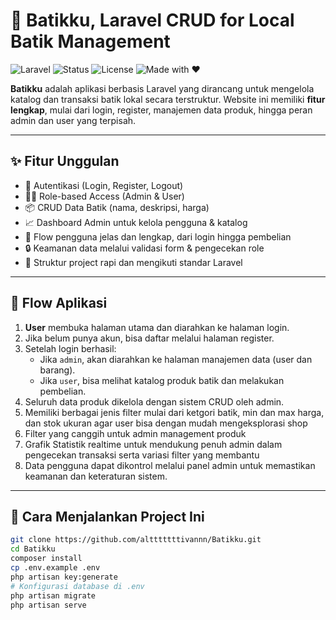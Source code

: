 # 🧵 Batikku, Laravel CRUD for Local Batik Management

![Laravel](https://img.shields.io/badge/Laravel-10.x-red?logo=laravel)
![Status](https://img.shields.io/badge/status-active-brightgreen)
![License](https://img.shields.io/badge/license-MIT-blue)
![Made with ❤️](https://img.shields.io/badge/Made%20with-%E2%9D%A4-red)

**Batikku** adalah aplikasi berbasis Laravel yang dirancang untuk mengelola katalog dan transaksi batik lokal secara terstruktur. Website ini memiliki **fitur lengkap**, mulai dari login, register, manajemen data produk, hingga peran admin dan user yang terpisah.

---

## ✨ Fitur Unggulan

- 🔐 Autentikasi (Login, Register, Logout)
- 🧑‍💼 Role-based Access (Admin & User)
- 📦 CRUD Data Batik (nama, deskripsi, harga)
- 📈 Dashboard Admin untuk kelola pengguna & katalog
- 🧭 Flow pengguna jelas dan lengkap, dari login hingga pembelian
- 🔒 Keamanan data melalui validasi form & pengecekan role
- 📁 Struktur project rapi dan mengikuti standar Laravel

---

## 🧭 Flow Aplikasi

1. **User** membuka halaman utama dan diarahkan ke halaman login.
2. Jika belum punya akun, bisa daftar melalui halaman register.
3. Setelah login berhasil:
   - Jika `admin`, akan diarahkan ke halaman manajemen data (user dan barang).
   - Jika `user`, bisa melihat katalog produk batik dan melakukan pembelian.
4. Seluruh data produk dikelola dengan sistem CRUD oleh admin.
5. Memiliki berbagai jenis filter mulai dari ketgori batik, min dan max harga, dan stok ukuran agar user bisa dengan mudah mengeksplorasi shop
6. Filter yang canggih untuk admin management produk
7. Grafik Statistik realtime untuk mendukung penuh admin dalam pengecekan transaksi serta variasi filter yang membantu
8. Data pengguna dapat dikontrol melalui panel admin untuk memastikan keamanan dan keteraturan sistem.

---

## 🚀 Cara Menjalankan Project Ini

```bash
git clone https://github.com/altttttttivannn/Batikku.git
cd Batikku
composer install
cp .env.example .env
php artisan key:generate
# Konfigurasi database di .env
php artisan migrate
php artisan serve
